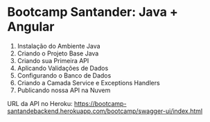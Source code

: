 # Bootcamp Santander: Java + Angular

1. Instalação do Ambiente Java
1. Criando o Projeto Base Java
1. Criando sua Primeira API
1. Aplicando Validações de Dados
1. Configurando o Banco de Dados
1. Criando a Camada Service e Exceptions Handlers
1. Publicando nossa API na Nuvem

URL da API no Heroku: https://bootcamp-santandebackend.herokuapp.com/bootcamp/swagger-ui/index.html
